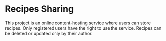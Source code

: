 <h1>Recipes Sharing</h1>

This project is an online content-hosting service where users can store recipes. Only registered users have the right to use the service. Recipes can be deleted or updated only by their author.

